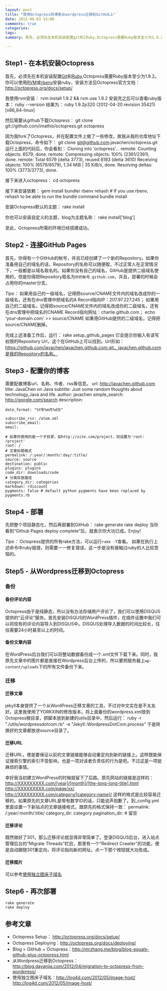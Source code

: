 ```yaml
---
layout: post
title: "使用Octopress将博客从wordpress迁移到GitHub上"
date: 2012-06-03 14:00
comments: true
categories: 
tags:
summary: 首先，必须先在本机安装配置git和[Ruby,Octopress需要Ruby版本至少为1.9.2。你可以使用RVM或rbenv安装ruby，安装方法见Octopress官方文档

---
```



## Step1 - 在本机安装Octopress
首先，必须先在本机安装配置[Git](http://git-scm.com/)和[Ruby](https://rvm.beginrescueend.com/rvm/install/),Octopress需要Ruby版本至少为1.9.2。你可以使用[RVM](http://rvm.beginrescueend.com/)或[rbenv](https://github.com/sstephenson/rbenv)安装ruby，安装方法见Octopress官方文档：<http://octopress.org/docs/setup/>

我使用rvm安装：
    rvm install 1.9.2 && rvm use 1.9.2
安装完之后可以查看ruby版本：
    ruby --version
结果为：
    ruby 1.9.2p320 (2012-04-20 revision 35421) [x86_64-linux]

然后需要从github下载Octopress：
    git clone git://github.com/imathis/octopress.git octopress

因为我fork了Octopress，并在配置文件上做了一些修改，故我从我的仓库地址下载Octopress，命令如下：
    git clone git@github.com:javachen/octopress.git
运行上面的代码后，你会看到：
	Cloning into 'octopress'...
	remote: Counting objects: 6579, done.
	remote: Compressing objects: 100% (2361/2361), done.
	remote: Total 6579 (delta 3773), reused 6193 (delta 3610)
	Receiving objects: 100% (6579/6579), 1.34 MiB | 35 KiB/s, done.
	Resolving deltas: 100% (3773/3773), done.

接下来进入octopress：
	cd octopress

接下来安装依赖：
	gem install bundler
	rbenv rehash    # If you use rbenv, rehash to be able to run the bundle command
	bundle install

安装Octopress默认的主题：
	rake install

你也可以安装自定义的主题，blog为主题名称：
	rake install['blog']

至此，Octopress所需的环境已经搭建成功。

## Step2 - 连接GitHub Pages
首先，你得有一个GitHub的帐号，并且已经创建了一个新的Repository。如果你准备用自己的域名的话，Repository的名称可以随便取，不过正常人在正常情况下，一般都是以域名取名的。如果你没有自己的域名，GitHub是提供二级域名使用的，但是你得把Repository取名为`你的帐号.github.com`，并且，部署的时候会占用你的master分支。

*Tips：*
如果用自己的一级域名，记得把source/CNAME文件内的域名改成你的一级域名，还有在dns管理中把域名的A Record指向IP：207.97.227.245；
如果用自己的二级域名，记得把source/CNAME文件内的域名改成你的二级域名，还有在dns管理中把域名的CNAME Record指向网址：charlie.github.com；
	echo 'your-domain.com' >> source/CNAME
如果用GitHub提供的二级域名，记得把source/CNAME删掉。

完成上述准备工作后，运行：
	rake setup_github_pages
它会提示你输入有读写权限的Repository Url，这个在GitHub上可以找到。Url形如：https://github.com/javachen/javachen.github.com.git，javachen.github.com是我的Repository的名称。

## Step3 - 配置你的博客
需要配置博客url、名称、作者、rss等信息。
	url: http://javachen.github.com
	title: JavaChen on Java
	subtitle: Just some random thoughts about technology,Java and life.
	author: javachen
	simple_search: http://google.com/search
	description:

	date_format: "%Y年%m月%d日"

	subscribe_rss: /atom.xml
	subscribe_email:
	email:

	# 如果你使用的是一个子目录，如http://site.com/project，则设置为'root: /project'
	root: /
	# 文章标题格式
	permalink: /:year/:month/:day/:title/
	source: source
	destination: public
	plugins: plugins
	code_dir: downloads/code
	# 分类存放路径
	category_dir: categories
	markdown: rdiscount
	pygments: false # default python pygments have been replaced by pygments.rb

## Step4 - 部署

先把整个项目静态化，然后再部署到GitHub：
	rake generate
	rake deploy
当你看到“Github Pages deploy complete”后，就表示你大功已成。Enjoy!

*Tips：*
Octopress提供的所有rake方法，可以运行`rake -T`查看。
如果在执行上述命令中ruby报错，则需要一一修复错误，这一步是没有接触过ruby的人比较苦恼的。

## Step5 - 从Wordpress迁移到Octopress
### 备份
#### 备份评论内容
Octopress由于是纯静态，所以没有办法存储用户评论了，我们可以使用DISQUS提供的“云评论”服务。首先安装DISQUS的WordPress插件，在插件设置中我们可以将现有的评论内容导入到DISQUS中。DISQUS处理导入数据的时间比较长，往往需要24小时甚至以上的时间。

#### 备份文章内容
在WordPress后台我们可以将整站数据备份成一个.xml文件下载下来。同时，我原先文章中的图片都是直接在Wordpress后台上传的，所以要把服务器上`wp-content/uploads`下的所有文件备份下来。

### 迁移
#### 迁移文章
jekyll本身提供了一个从WordPress迁移文章的工具，不过对中文实在是不太友好。这里我使用了YORKXIN的修改版本。将上面备份的wordpress.xml放到Octopress根目录，把脚本放到新建的utils目录中，然后运行：
	ruby -r "./utils/wordpressdotcom.rb" -e "Jekyll::WordpressDotCom.process"
于是转换好的文章都放进source目录了。

#### 迁移URL
迁移URL，便是要保证以前的文章链接能够自动重定向到新的链接上。这样既能保证搜索引擎的索引不受影响，也是一项对读者负责任的行为是吧。不过这是一项挺麻烦的事情。

幸好我当初建立WordPress的时候就留下了后路。原先网站的链接是这样的：
	http://XXXXXXXXX.com/[year]/[month]/[the-long-long-title].html
	http://XXXXXXXXX.com/page/xx/
	http://XXXXXXXXX.com/category/[category-name]/
这样的格式是比较容易迁移的。如果原先的文章URL是带有数字ID的话，只能说声抱歉了。到_config.yml里面设置一下新站点的文章链接格式，跟原先的格式保持一致：
	permalink: /:year/:month/:title/
	category_dir: category
	pagination_dir:  # 留空

#### 迁移评论
既然做好了301，那么迁移评论就显得非常简单了。登录DISQUS后台，进入站点管理后台的“Migrate Threads”栏目，那里有一个“Redirect Crawler”的功能，便是自动跟随301重定向，将评论指向新的网址。点一下那个按钮就大功告成。

#### 迁移图片
可以参考[使用独立图床子域名](http://log4d.com/2012/05/image-host/)

## Step6 - 再次部署
	rake generate
	rake deploy


## 参考文章
* Octopress Setup： http://octopress.org/docs/setup/
* Octopress Deploying：http://octopress.org/docs/deploying/
* Blog = GitHub + Octopress：http://mrzhang.me/blog/blog-equals-github-plus-octopress.html
* 从Wordpress迁移到Octopress：http://blog.dayanjia.com/2012/04/migration-to-octopress-from-wordpress/
* 使用独立图床子域名：http://log4d.com/2012/05/image-host/ http://log4d.com/2012/05/image-host/

